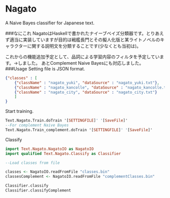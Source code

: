 # Nagato 
A Naive Bayes classifier for Japanese text.

###なにこれ
NagatoはHaskellで書かれたナイーブベイズ分類器です。とりあえず適当に実装していますが目的は戦艦長門とその擬人化版と某ライトノベルのキャラクターに関する説明文を分類することです(少なくとも当初は)。  

これからの機能追加予定として、品詞による学習内容のフィルタを予定しています。→しました。
あとComplement Naive Bayesにも対応しました。
###Usage
Setting file is JSON format.
```json
{"classes" : [
    {"className" : "nagato_yuki", "dataSource" : "nagato_yuki.txt"},
    {"className" : "nagato_kancolle", "dataSource" : "nagato_kancolle.txt"},
    {"className" : "nagato_city", "dataSource" : "nagato_city.txt"}
    ]
}
```
Start training.
```haskell
Text.Nagato.Train.doTrain '[SETTINGFILE]' '[SaveFile]'
--For complement Naive Bayes
Text.Nagato.Train_complement.doTrain '[SETTINGFILE]' '[SaveFile]'

```
Classify
```haskell
import Text.Nagato.NagatoIO as NagatoIO
import qualified Text.Nagato.Classify as Classifier

--Load classes from file

classes <- NagatoIO.readFromFile "classes.bin"
classesComplement <- NagatoIO.readFromFile "complementClasses.bin"

Classifier.classify 
Classifier.classifyComplement
```
